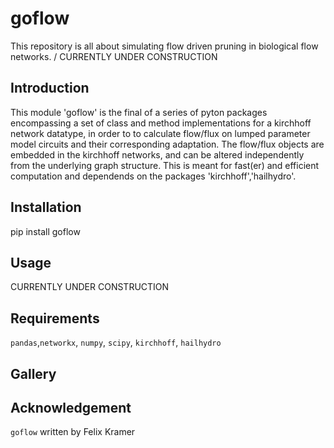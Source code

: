 # goflow
This repository is all about simulating flow driven pruning in biological flow networks. / CURRENTLY UNDER CONSTRUCTION

##  Introduction
This module 'goflow' is the final of a series of pyton packages encompassing a set of class and method implementations for a kirchhoff network datatype, in order to to calculate flow/flux on lumped parameter model circuits and their corresponding adaptation. The flow/flux objects are embedded in the kirchhoff networks, and can be altered independently from the underlying graph structure. This is meant for fast(er) and efficient computation and dependends on the packages 'kirchhoff','hailhydro'.
##  Installation
pip install goflow
##  Usage

CURRENTLY UNDER CONSTRUCTION

##  Requirements
``` pandas ```,``` networkx ```, ``` numpy ```, ``` scipy ```, ``` kirchhoff ```, ``` hailhydro ```
##  Gallery

## Acknowledgement
```goflow``` written by Felix Kramer
